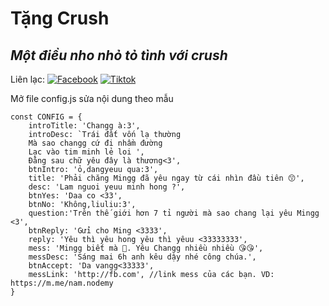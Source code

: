 # Tặng Crush
## _Một điều nho nhỏ tỏ tình với crush_

Liên lạc: 
[![Facebook](https://i.imgur.com/GRqy96ts.jpg)](https://www.facebook.com/nam.nodemy)
[![Tiktok](https://i.imgur.com/Nbfl1E7t.jpg)](https://www.tiktok.com/@manindev)

Mở file config.js sửa nội dung theo mẫu
```
const CONFIG = {
    introTitle: 'Changg à:3',
    introDesc: `Trái đất vốn lạ thường
    Mà sao changg cứ đi nhầm đường
    Lạc vào tim minh lẻ loi ',
    Đằng sau chữ yêu đây là thương<3',
    btnIntro: 'ỏ,dangyeuu qua:3',
    title: 'Phải chăng Mingg đã yêu ngay từ cái nhìn đầu tiên 😙',
    desc: 'Lam nguoi yeuu minh hong ?',
    btnYes: 'Daa co <33',
    btnNo: 'Không,liuliu:3',
    question:'Trên thế giới hơn 7 tỉ người mà sao chang lại yêu Mingg <3',
    btnReply: 'Gửi cho Ming <3333',
    reply: 'Yêu thì yêu hong yêu thì yêuu <33333333',
    mess: 'Mingg biết mà 🥰. Yêu Changg nhiều nhiều 😘😘',
    messDesc: 'Sáng mai 6h anh kêu dậy nhé công chúa.',
    btnAccept: 'Da vangg<33333',
    messLink: 'http://fb.com', //link mess của các bạn. VD: https://m.me/nam.nodemy
}
```

